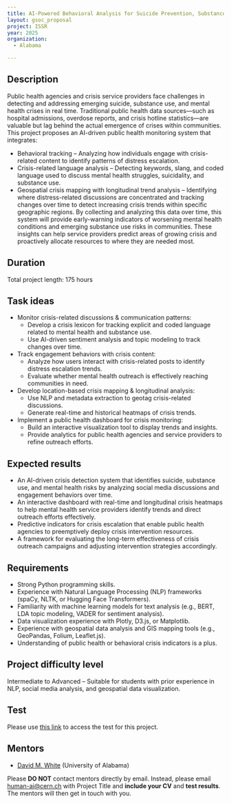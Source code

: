 ```yaml
---
title: AI-Powered Behavioral Analysis for Suicide Prevention, Substance Use, and Mental Health Crisis Detection with Longitudinal Geospatial Crisis Trend Analysis
layout: gsoc_proposal
project: ISSR
year: 2025
organization:
  - Alabama

---
```


## Description

Public health agencies and crisis service providers face challenges in detecting and addressing emerging suicide, substance use, and mental health crises in real time. Traditional public health data sources—such as hospital admissions, overdose reports, and crisis hotline statistics—are valuable but lag behind the actual emergence of crises within communities.
This project proposes an AI-driven public health monitoring system that integrates:
 * Behavioral tracking – Analyzing how individuals engage with crisis-related content to identify patterns of distress escalation.
 * Crisis-related language analysis – Detecting keywords, slang, and coded language used to discuss mental health struggles, suicidality, and substance use.
 * Geospatial crisis mapping with longitudinal trend analysis – Identifying where distress-related discussions are concentrated and tracking changes over time to detect increasing crisis trends within specific geographic regions.
By collecting and analyzing this data over time, this system will provide early-warning indicators of worsening mental health conditions and emerging substance use risks in communities. These insights can help service providers predict areas of growing crisis and proactively allocate resources to where they are needed most.


## Duration

Total project length: 175 hours

## Task ideas

 * Monitor crisis-related discussions & communication patterns:
    * Develop a crisis lexicon for tracking explicit and coded language related to mental health and substance use.
    * Use AI-driven sentiment analysis and topic modeling to track changes over time.
 * Track engagement behaviors with crisis content:
    * Analyze how users interact with crisis-related posts to identify distress escalation trends.
    * Evaluate whether mental health outreach is effectively reaching communities in need.
 * Develop location-based crisis mapping & longitudinal analysis:
    * Use NLP and metadata extraction to geotag crisis-related discussions.
    * Generate real-time and historical heatmaps of crisis trends.
 * Implement a public health dashboard for crisis monitoring:
    * Build an interactive visualization tool to display trends and insights.
    * Provide analytics for public health agencies and service providers to refine outreach efforts.



## Expected results
 * An AI-driven crisis detection system that identifies suicide, substance use, and mental health risks by analyzing social media discussions and engagement behaviors over time.
 * An interactive dashboard with real-time and longitudinal crisis heatmaps to help mental health service providers identify trends and direct outreach efforts effectively.
 * Predictive indicators for crisis escalation that enable public health agencies to preemptively deploy crisis intervention resources.
 * A framework for evaluating the long-term effectiveness of crisis outreach campaigns and adjusting intervention strategies accordingly.



## Requirements
 * Strong Python programming skills.
 * Experience with Natural Language Processing (NLP) frameworks (spaCy, NLTK, or Hugging Face Transformers).
 * Familiarity with machine learning models for text analysis (e.g., BERT, LDA topic modeling, VADER for sentiment analysis).
 * Data visualization experience with Plotly, D3.js, or Matplotlib.
 * Experience with geospatial data analysis and GIS mapping tools (e.g., GeoPandas, Folium, Leaflet.js).
 * Understanding of public health or behavioral crisis indicators is a plus.


## Project difficulty level
Intermediate to Advanced – Suitable for students with prior experience in NLP, social media analysis, and geospatial data visualization.

## Test
Please use [this link](https://docs.google.com/document/d/e/2PACX-1vQfC8gkrSx_ycYkIOdae5sJ-fuqn2UA9nLtGqA5egBuwNKMNZpi_NBR0MRnnqdWt8WYqznE6x9_DIO0/pub) to access the test for this project.
<!-- ## Test
Please use [this link](https://docs.google.com/document/d/10jBBJjum9q6mCwDpeRmvHUrU8MchXdU2TfzPubakqwE/edit) to access the test for this project. -->


## Mentors
  * [David M. White](mailto:human-ai@cern.ch) (University of Alabama)




Please **DO NOT** contact mentors directly by email. Instead, please email [human-ai@cern.ch](mailto:human-ai@cern.ch) with Project Title and **include your CV** and **test results**. The mentors will then get in touch with you.


